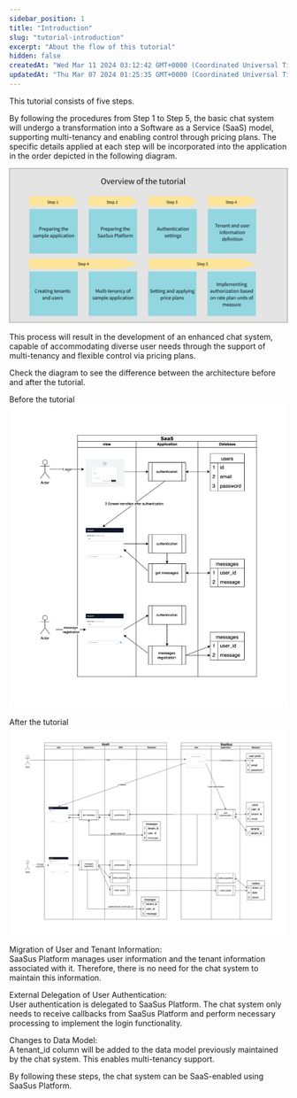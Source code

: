 ```yaml
---
sidebar_position: 1
title: "Introduction"
slug: "tutorial-introduction"
excerpt: "About the flow of this tutorial"
hidden: false
createdAt: "Wed Mar 11 2024 03:12:42 GMT+0000 (Coordinated Universal Time)"
updatedAt: "Thu Mar 07 2024 01:25:35 GMT+0000 (Coordinated Universal Time)"
---
```


This tutorial consists of five steps.

By following the procedures from Step 1 to Step 5, the basic chat system will undergo a transformation into a Software as a Service (SaaS) model, supporting multi-tenancy and enabling control through pricing plans. The specific details applied at each step will be incorporated into the application in the order depicted in the following diagram.

![サンプル](/img/tutorial/tutorial-introduction/tutorial-introduction-01.png)

This process will result in the development of an enhanced chat system, capable of accommodating diverse user needs through the support of multi-tenancy and flexible control via pricing plans.

Check the diagram to see the difference between the architecture before and after the tutorial.

Before the tutorial
![サンプル](/img/tutorial/tutorial-introduction/tutorial-introduction-02.png)

After the tutorial
![サンプル](/img/tutorial/tutorial-introduction/tutorial-introduction-03.png)

Migration of User and Tenant Information:<br/>
SaaSus Platform manages user information and the tenant information associated with it. Therefore, there is no need for the chat system to maintain this information.

External Delegation of User Authentication:<br/>
User authentication is delegated to SaaSus Platform. The chat system only needs to receive callbacks from SaaSus Platform and perform necessary processing to implement the login functionality.

Changes to Data Model:<br/>
A tenant_id column will be added to the data model previously maintained by the chat system. This enables multi-tenancy support.

By following these steps, the chat system can be SaaS-enabled using SaaSus Platform.